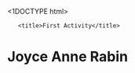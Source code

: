 <1DOCTYPE html>
<html>
<head>

       <title>First Activity</title>
</head> 
<body>
       <h1>Joyce Anne Rabin
        <img src="rabin.jpeg" width="120" height="1;

<h2>Career Objective</h2>
<p>
To take up a challenging career and growths with honestly, loyalty, good relationship and best performance and translate my experience, knowledge, skills and abilities into value for an organization.
</p>


<h2>Profile</h2>
<p>
An BSIT student who wants to be a successful woman, I am also graphic artist on my own small business. I was joined on contest before the pandemic and all that experience helps me to grow.
</p>


<h2>Skills</h2>
<p>
•Oriented in Microsoft Application Such as Ms. Word, Excel, &PowerPoint

•Have a knowledge in operating office equipment such as scanners, printers, fax machines & etc.

•Ethical, reliable and discrete
Ability to learn new things quickly and accurately
</p>


<h2>Educational Background</h2>
<p>
College
Laguna State Polytechnic University
Bachelor of Science in Information Technology
2021- Present
Senior High:
Paete Science & Business College, Inc.
Technical-Vocational-Livelihood (TVL) Track 
2018-2019 
Secondary:
San Juan National High School
2016-2017
Elementary:
San Juan Central Elementary School
2011-2012

